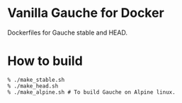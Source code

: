 Vanilla Gauche for Docker
=========================
Dockerfiles for Gauche stable and HEAD.

How to build
============
    % ./make_stable.sh
    % ./make_head.sh
    % ./make_alpine.sh # To build Gauche on Alpine linux.
